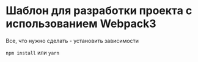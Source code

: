 # Шаблон для разработки проекта с использованием Webpack3

Все, что нужно сделать - установить зависимости

`npm install` или `yarn`
